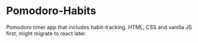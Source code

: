 # Pomodoro-Habits
Pomodoro timer app that includes habit-tracking. HTML, CSS and vanilla JS first, might migrate to react later.
